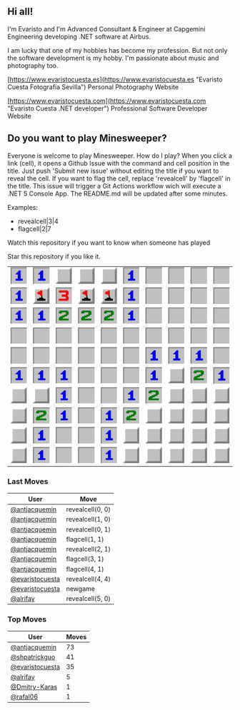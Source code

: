## Hi all!

I'm Evaristo and I'm Advanced Consultant & Engineer at Capgemini Engineering developing .NET software at Airbus. 

I am lucky that one of my hobbies has become my profession. But not only the software development is my hobby. I'm passionate about music and photography too.

[https://www.evaristocuesta.es](https://www.evaristocuesta.es "Evaristo Cuesta Fotografía Sevilla") Personal Photography Website

[https://www.evaristocuesta.com](https://www.evaristocuesta.com "Evaristo Cuesta .NET developer") Professional Software Developer Website

## Do you want to play Minesweeper?

Everyone is welcome to play Minesweeper. How do I play?
When you click a link (cell), it opens a Github Issue with the command and cell position in the title. Just push 'Submit new issue' without editing the title if you want to reveal the cell. If you want to flag the cell, replace 'revealcell' by 'flagcell' in the title. This issue will trigger a Git Actions workflow wich will execute a .NET 5 Console App. The README.md will be updated after some minutes.

Examples:
  - revealcell|3|4
  - flagcell|2|7
  
Watch this repository if you want to know when someone has played

Star this repository if you like it. 

|   |   |   |   |   |   |   |   |   |   |
| - | - | - | - | - | - | - | - | - | - |
|![1](MineSweeper/Resources/cell-1.jpg "1")|![1](MineSweeper/Resources/cell-1.jpg "1")|[![Not revealed](MineSweeper/Resources/cell-not-revealed.jpg "Not revealed")](https://github.com/evaristocuesta/evaristocuesta/issues/new?title=revealcell%7C2%7C0&body=Just+push+%27Submit+new+issue%27+without+editing+the+title+if+you+want+to+reveal+the+cell.+If+you+want+to+flag+the+cell,+replace+%27revealcell%27+by+%27flagcell%27+in+the+title.+The+README.md+will+be+updated+after+some+minutes.)|[![Not revealed](MineSweeper/Resources/cell-not-revealed.jpg "Not revealed")](https://github.com/evaristocuesta/evaristocuesta/issues/new?title=revealcell%7C3%7C0&body=Just+push+%27Submit+new+issue%27+without+editing+the+title+if+you+want+to+reveal+the+cell.+If+you+want+to+flag+the+cell,+replace+%27revealcell%27+by+%27flagcell%27+in+the+title.+The+README.md+will+be+updated+after+some+minutes.)|[![Not revealed](MineSweeper/Resources/cell-not-revealed.jpg "Not revealed")](https://github.com/evaristocuesta/evaristocuesta/issues/new?title=revealcell%7C4%7C0&body=Just+push+%27Submit+new+issue%27+without+editing+the+title+if+you+want+to+reveal+the+cell.+If+you+want+to+flag+the+cell,+replace+%27revealcell%27+by+%27flagcell%27+in+the+title.+The+README.md+will+be+updated+after+some+minutes.)|![1](MineSweeper/Resources/cell-1.jpg "1")|![0](MineSweeper/Resources/cell-0.jpg "0")|![0](MineSweeper/Resources/cell-0.jpg "0")|![0](MineSweeper/Resources/cell-0.jpg "0")|![0](MineSweeper/Resources/cell-0.jpg "0")|
|![1](MineSweeper/Resources/cell-1.jpg "1")|[![Flag](MineSweeper/Resources/cell-flag.jpg "Flag")](https://github.com/evaristocuesta/evaristocuesta/issues/new?title=revealcell%7C1%7C1&body=Just+push+%27Submit+new+issue%27+without+editing+the+title+if+you+want+to+reveal+the+cell.+If+you+want+to+flag+the+cell,+replace+%27revealcell%27+by+%27flagcell%27+in+the+title.+The+README.md+will+be+updated+after+some+minutes.)|![3](MineSweeper/Resources/cell-3.jpg "3")|[![Flag](MineSweeper/Resources/cell-flag.jpg "Flag")](https://github.com/evaristocuesta/evaristocuesta/issues/new?title=revealcell%7C3%7C1&body=Just+push+%27Submit+new+issue%27+without+editing+the+title+if+you+want+to+reveal+the+cell.+If+you+want+to+flag+the+cell,+replace+%27revealcell%27+by+%27flagcell%27+in+the+title.+The+README.md+will+be+updated+after+some+minutes.)|[![Flag](MineSweeper/Resources/cell-flag.jpg "Flag")](https://github.com/evaristocuesta/evaristocuesta/issues/new?title=revealcell%7C4%7C1&body=Just+push+%27Submit+new+issue%27+without+editing+the+title+if+you+want+to+reveal+the+cell.+If+you+want+to+flag+the+cell,+replace+%27revealcell%27+by+%27flagcell%27+in+the+title.+The+README.md+will+be+updated+after+some+minutes.)|![1](MineSweeper/Resources/cell-1.jpg "1")|![0](MineSweeper/Resources/cell-0.jpg "0")|![0](MineSweeper/Resources/cell-0.jpg "0")|![0](MineSweeper/Resources/cell-0.jpg "0")|![0](MineSweeper/Resources/cell-0.jpg "0")|
|![1](MineSweeper/Resources/cell-1.jpg "1")|![1](MineSweeper/Resources/cell-1.jpg "1")|![2](MineSweeper/Resources/cell-2.jpg "2")|![2](MineSweeper/Resources/cell-2.jpg "2")|![2](MineSweeper/Resources/cell-2.jpg "2")|![1](MineSweeper/Resources/cell-1.jpg "1")|![0](MineSweeper/Resources/cell-0.jpg "0")|![0](MineSweeper/Resources/cell-0.jpg "0")|![0](MineSweeper/Resources/cell-0.jpg "0")|![0](MineSweeper/Resources/cell-0.jpg "0")|
|![0](MineSweeper/Resources/cell-0.jpg "0")|![0](MineSweeper/Resources/cell-0.jpg "0")|![0](MineSweeper/Resources/cell-0.jpg "0")|![0](MineSweeper/Resources/cell-0.jpg "0")|![0](MineSweeper/Resources/cell-0.jpg "0")|![0](MineSweeper/Resources/cell-0.jpg "0")|![0](MineSweeper/Resources/cell-0.jpg "0")|![0](MineSweeper/Resources/cell-0.jpg "0")|![0](MineSweeper/Resources/cell-0.jpg "0")|![0](MineSweeper/Resources/cell-0.jpg "0")|
|![0](MineSweeper/Resources/cell-0.jpg "0")|![0](MineSweeper/Resources/cell-0.jpg "0")|![0](MineSweeper/Resources/cell-0.jpg "0")|![0](MineSweeper/Resources/cell-0.jpg "0")|![0](MineSweeper/Resources/cell-0.jpg "0")|![0](MineSweeper/Resources/cell-0.jpg "0")|![1](MineSweeper/Resources/cell-1.jpg "1")|![1](MineSweeper/Resources/cell-1.jpg "1")|![1](MineSweeper/Resources/cell-1.jpg "1")|![0](MineSweeper/Resources/cell-0.jpg "0")|
|![1](MineSweeper/Resources/cell-1.jpg "1")|![1](MineSweeper/Resources/cell-1.jpg "1")|![1](MineSweeper/Resources/cell-1.jpg "1")|![0](MineSweeper/Resources/cell-0.jpg "0")|![0](MineSweeper/Resources/cell-0.jpg "0")|![0](MineSweeper/Resources/cell-0.jpg "0")|![1](MineSweeper/Resources/cell-1.jpg "1")|[![Not revealed](MineSweeper/Resources/cell-not-revealed.jpg "Not revealed")](https://github.com/evaristocuesta/evaristocuesta/issues/new?title=revealcell%7C7%7C5&body=Just+push+%27Submit+new+issue%27+without+editing+the+title+if+you+want+to+reveal+the+cell.+If+you+want+to+flag+the+cell,+replace+%27revealcell%27+by+%27flagcell%27+in+the+title.+The+README.md+will+be+updated+after+some+minutes.)|![2](MineSweeper/Resources/cell-2.jpg "2")|![1](MineSweeper/Resources/cell-1.jpg "1")|
|[![Not revealed](MineSweeper/Resources/cell-not-revealed.jpg "Not revealed")](https://github.com/evaristocuesta/evaristocuesta/issues/new?title=revealcell%7C0%7C6&body=Just+push+%27Submit+new+issue%27+without+editing+the+title+if+you+want+to+reveal+the+cell.+If+you+want+to+flag+the+cell,+replace+%27revealcell%27+by+%27flagcell%27+in+the+title.+The+README.md+will+be+updated+after+some+minutes.)|[![Not revealed](MineSweeper/Resources/cell-not-revealed.jpg "Not revealed")](https://github.com/evaristocuesta/evaristocuesta/issues/new?title=revealcell%7C1%7C6&body=Just+push+%27Submit+new+issue%27+without+editing+the+title+if+you+want+to+reveal+the+cell.+If+you+want+to+flag+the+cell,+replace+%27revealcell%27+by+%27flagcell%27+in+the+title.+The+README.md+will+be+updated+after+some+minutes.)|![1](MineSweeper/Resources/cell-1.jpg "1")|![0](MineSweeper/Resources/cell-0.jpg "0")|![0](MineSweeper/Resources/cell-0.jpg "0")|![1](MineSweeper/Resources/cell-1.jpg "1")|![2](MineSweeper/Resources/cell-2.jpg "2")|[![Not revealed](MineSweeper/Resources/cell-not-revealed.jpg "Not revealed")](https://github.com/evaristocuesta/evaristocuesta/issues/new?title=revealcell%7C7%7C6&body=Just+push+%27Submit+new+issue%27+without+editing+the+title+if+you+want+to+reveal+the+cell.+If+you+want+to+flag+the+cell,+replace+%27revealcell%27+by+%27flagcell%27+in+the+title.+The+README.md+will+be+updated+after+some+minutes.)|[![Not revealed](MineSweeper/Resources/cell-not-revealed.jpg "Not revealed")](https://github.com/evaristocuesta/evaristocuesta/issues/new?title=revealcell%7C8%7C6&body=Just+push+%27Submit+new+issue%27+without+editing+the+title+if+you+want+to+reveal+the+cell.+If+you+want+to+flag+the+cell,+replace+%27revealcell%27+by+%27flagcell%27+in+the+title.+The+README.md+will+be+updated+after+some+minutes.)|[![Not revealed](MineSweeper/Resources/cell-not-revealed.jpg "Not revealed")](https://github.com/evaristocuesta/evaristocuesta/issues/new?title=revealcell%7C9%7C6&body=Just+push+%27Submit+new+issue%27+without+editing+the+title+if+you+want+to+reveal+the+cell.+If+you+want+to+flag+the+cell,+replace+%27revealcell%27+by+%27flagcell%27+in+the+title.+The+README.md+will+be+updated+after+some+minutes.)|
|[![Not revealed](MineSweeper/Resources/cell-not-revealed.jpg "Not revealed")](https://github.com/evaristocuesta/evaristocuesta/issues/new?title=revealcell%7C0%7C7&body=Just+push+%27Submit+new+issue%27+without+editing+the+title+if+you+want+to+reveal+the+cell.+If+you+want+to+flag+the+cell,+replace+%27revealcell%27+by+%27flagcell%27+in+the+title.+The+README.md+will+be+updated+after+some+minutes.)|![2](MineSweeper/Resources/cell-2.jpg "2")|![1](MineSweeper/Resources/cell-1.jpg "1")|![0](MineSweeper/Resources/cell-0.jpg "0")|![1](MineSweeper/Resources/cell-1.jpg "1")|![2](MineSweeper/Resources/cell-2.jpg "2")|[![Not revealed](MineSweeper/Resources/cell-not-revealed.jpg "Not revealed")](https://github.com/evaristocuesta/evaristocuesta/issues/new?title=revealcell%7C6%7C7&body=Just+push+%27Submit+new+issue%27+without+editing+the+title+if+you+want+to+reveal+the+cell.+If+you+want+to+flag+the+cell,+replace+%27revealcell%27+by+%27flagcell%27+in+the+title.+The+README.md+will+be+updated+after+some+minutes.)|[![Not revealed](MineSweeper/Resources/cell-not-revealed.jpg "Not revealed")](https://github.com/evaristocuesta/evaristocuesta/issues/new?title=revealcell%7C7%7C7&body=Just+push+%27Submit+new+issue%27+without+editing+the+title+if+you+want+to+reveal+the+cell.+If+you+want+to+flag+the+cell,+replace+%27revealcell%27+by+%27flagcell%27+in+the+title.+The+README.md+will+be+updated+after+some+minutes.)|[![Not revealed](MineSweeper/Resources/cell-not-revealed.jpg "Not revealed")](https://github.com/evaristocuesta/evaristocuesta/issues/new?title=revealcell%7C8%7C7&body=Just+push+%27Submit+new+issue%27+without+editing+the+title+if+you+want+to+reveal+the+cell.+If+you+want+to+flag+the+cell,+replace+%27revealcell%27+by+%27flagcell%27+in+the+title.+The+README.md+will+be+updated+after+some+minutes.)|[![Not revealed](MineSweeper/Resources/cell-not-revealed.jpg "Not revealed")](https://github.com/evaristocuesta/evaristocuesta/issues/new?title=revealcell%7C9%7C7&body=Just+push+%27Submit+new+issue%27+without+editing+the+title+if+you+want+to+reveal+the+cell.+If+you+want+to+flag+the+cell,+replace+%27revealcell%27+by+%27flagcell%27+in+the+title.+The+README.md+will+be+updated+after+some+minutes.)|
|[![Not revealed](MineSweeper/Resources/cell-not-revealed.jpg "Not revealed")](https://github.com/evaristocuesta/evaristocuesta/issues/new?title=revealcell%7C0%7C8&body=Just+push+%27Submit+new+issue%27+without+editing+the+title+if+you+want+to+reveal+the+cell.+If+you+want+to+flag+the+cell,+replace+%27revealcell%27+by+%27flagcell%27+in+the+title.+The+README.md+will+be+updated+after+some+minutes.)|![1](MineSweeper/Resources/cell-1.jpg "1")|![0](MineSweeper/Resources/cell-0.jpg "0")|![0](MineSweeper/Resources/cell-0.jpg "0")|![1](MineSweeper/Resources/cell-1.jpg "1")|[![Not revealed](MineSweeper/Resources/cell-not-revealed.jpg "Not revealed")](https://github.com/evaristocuesta/evaristocuesta/issues/new?title=revealcell%7C5%7C8&body=Just+push+%27Submit+new+issue%27+without+editing+the+title+if+you+want+to+reveal+the+cell.+If+you+want+to+flag+the+cell,+replace+%27revealcell%27+by+%27flagcell%27+in+the+title.+The+README.md+will+be+updated+after+some+minutes.)|[![Not revealed](MineSweeper/Resources/cell-not-revealed.jpg "Not revealed")](https://github.com/evaristocuesta/evaristocuesta/issues/new?title=revealcell%7C6%7C8&body=Just+push+%27Submit+new+issue%27+without+editing+the+title+if+you+want+to+reveal+the+cell.+If+you+want+to+flag+the+cell,+replace+%27revealcell%27+by+%27flagcell%27+in+the+title.+The+README.md+will+be+updated+after+some+minutes.)|[![Not revealed](MineSweeper/Resources/cell-not-revealed.jpg "Not revealed")](https://github.com/evaristocuesta/evaristocuesta/issues/new?title=revealcell%7C7%7C8&body=Just+push+%27Submit+new+issue%27+without+editing+the+title+if+you+want+to+reveal+the+cell.+If+you+want+to+flag+the+cell,+replace+%27revealcell%27+by+%27flagcell%27+in+the+title.+The+README.md+will+be+updated+after+some+minutes.)|[![Not revealed](MineSweeper/Resources/cell-not-revealed.jpg "Not revealed")](https://github.com/evaristocuesta/evaristocuesta/issues/new?title=revealcell%7C8%7C8&body=Just+push+%27Submit+new+issue%27+without+editing+the+title+if+you+want+to+reveal+the+cell.+If+you+want+to+flag+the+cell,+replace+%27revealcell%27+by+%27flagcell%27+in+the+title.+The+README.md+will+be+updated+after+some+minutes.)|[![Not revealed](MineSweeper/Resources/cell-not-revealed.jpg "Not revealed")](https://github.com/evaristocuesta/evaristocuesta/issues/new?title=revealcell%7C9%7C8&body=Just+push+%27Submit+new+issue%27+without+editing+the+title+if+you+want+to+reveal+the+cell.+If+you+want+to+flag+the+cell,+replace+%27revealcell%27+by+%27flagcell%27+in+the+title.+The+README.md+will+be+updated+after+some+minutes.)|
|[![Not revealed](MineSweeper/Resources/cell-not-revealed.jpg "Not revealed")](https://github.com/evaristocuesta/evaristocuesta/issues/new?title=revealcell%7C0%7C9&body=Just+push+%27Submit+new+issue%27+without+editing+the+title+if+you+want+to+reveal+the+cell.+If+you+want+to+flag+the+cell,+replace+%27revealcell%27+by+%27flagcell%27+in+the+title.+The+README.md+will+be+updated+after+some+minutes.)|![1](MineSweeper/Resources/cell-1.jpg "1")|![0](MineSweeper/Resources/cell-0.jpg "0")|![0](MineSweeper/Resources/cell-0.jpg "0")|![1](MineSweeper/Resources/cell-1.jpg "1")|[![Not revealed](MineSweeper/Resources/cell-not-revealed.jpg "Not revealed")](https://github.com/evaristocuesta/evaristocuesta/issues/new?title=revealcell%7C5%7C9&body=Just+push+%27Submit+new+issue%27+without+editing+the+title+if+you+want+to+reveal+the+cell.+If+you+want+to+flag+the+cell,+replace+%27revealcell%27+by+%27flagcell%27+in+the+title.+The+README.md+will+be+updated+after+some+minutes.)|[![Not revealed](MineSweeper/Resources/cell-not-revealed.jpg "Not revealed")](https://github.com/evaristocuesta/evaristocuesta/issues/new?title=revealcell%7C6%7C9&body=Just+push+%27Submit+new+issue%27+without+editing+the+title+if+you+want+to+reveal+the+cell.+If+you+want+to+flag+the+cell,+replace+%27revealcell%27+by+%27flagcell%27+in+the+title.+The+README.md+will+be+updated+after+some+minutes.)|[![Not revealed](MineSweeper/Resources/cell-not-revealed.jpg "Not revealed")](https://github.com/evaristocuesta/evaristocuesta/issues/new?title=revealcell%7C7%7C9&body=Just+push+%27Submit+new+issue%27+without+editing+the+title+if+you+want+to+reveal+the+cell.+If+you+want+to+flag+the+cell,+replace+%27revealcell%27+by+%27flagcell%27+in+the+title.+The+README.md+will+be+updated+after+some+minutes.)|[![Not revealed](MineSweeper/Resources/cell-not-revealed.jpg "Not revealed")](https://github.com/evaristocuesta/evaristocuesta/issues/new?title=revealcell%7C8%7C9&body=Just+push+%27Submit+new+issue%27+without+editing+the+title+if+you+want+to+reveal+the+cell.+If+you+want+to+flag+the+cell,+replace+%27revealcell%27+by+%27flagcell%27+in+the+title.+The+README.md+will+be+updated+after+some+minutes.)|[![Not revealed](MineSweeper/Resources/cell-not-revealed.jpg "Not revealed")](https://github.com/evaristocuesta/evaristocuesta/issues/new?title=revealcell%7C9%7C9&body=Just+push+%27Submit+new+issue%27+without+editing+the+title+if+you+want+to+reveal+the+cell.+If+you+want+to+flag+the+cell,+replace+%27revealcell%27+by+%27flagcell%27+in+the+title.+The+README.md+will+be+updated+after+some+minutes.)|

### Last Moves
| User | Move |
| - | - |
|[@antjacquemin](https://github.com/antjacquemin)|revealcell(0, 0)|
|[@antjacquemin](https://github.com/antjacquemin)|revealcell(1, 0)|
|[@antjacquemin](https://github.com/antjacquemin)|revealcell(0, 1)|
|[@antjacquemin](https://github.com/antjacquemin)|flagcell(1, 1)|
|[@antjacquemin](https://github.com/antjacquemin)|revealcell(2, 1)|
|[@antjacquemin](https://github.com/antjacquemin)|flagcell(3, 1)|
|[@antjacquemin](https://github.com/antjacquemin)|flagcell(4, 1)|
|[@evaristocuesta](https://github.com/evaristocuesta)|revealcell(4, 4)|
|[@evaristocuesta](https://github.com/evaristocuesta)|newgame|
|[@alrifay](https://github.com/alrifay)|revealcell(5, 0)|


### Top Moves
| User | Moves |
| - | - |
|[@antjacquemin](https://github.com/antjacquemin)|73|
|[@shpatrickguo](https://github.com/shpatrickguo)|41|
|[@evaristocuesta](https://github.com/evaristocuesta)|35|
|[@alrifay](https://github.com/alrifay)|5|
|[@Dmitry-Karas](https://github.com/Dmitry-Karas)|1|
|[@rafal06](https://github.com/rafal06)|1|

